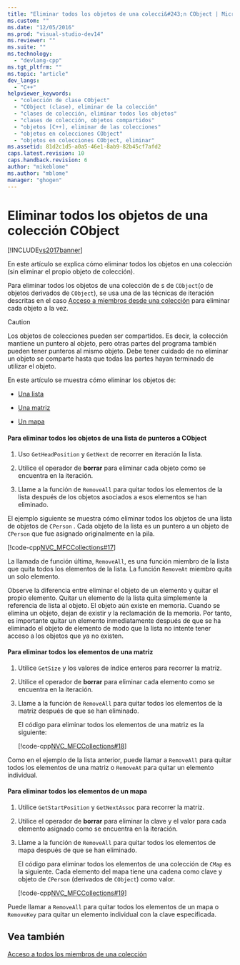 ```yaml
---
title: "Eliminar todos los objetos de una colecci&#243;n CObject | Microsoft Docs"
ms.custom: ""
ms.date: "12/05/2016"
ms.prod: "visual-studio-dev14"
ms.reviewer: ""
ms.suite: ""
ms.technology: 
  - "devlang-cpp"
ms.tgt_pltfrm: ""
ms.topic: "article"
dev_langs: 
  - "C++"
helpviewer_keywords: 
  - "colección de clase CObject"
  - "CObject (clase), eliminar de la colección"
  - "clases de colección, eliminar todos los objetos"
  - "clases de colección, objetos compartidos"
  - "objetos [C++], eliminar de las colecciones"
  - "objetos en colecciones CObject"
  - "objetos en colecciones CObject, eliminar"
ms.assetid: 81d2c1d5-a0a5-46e1-8ab9-82b45cf7afd2
caps.latest.revision: 10
caps.handback.revision: 6
author: "mikeblome"
ms.author: "mblome"
manager: "ghogen"
---
```

# Eliminar todos los objetos de una colecci&#243;n CObject
[!INCLUDE[vs2017banner](../assembler/inline/includes/vs2017banner.md)]

En este artículo se explica cómo eliminar todos los objetos en una colección \(sin eliminar el propio objeto de colección\).  
  
 Para eliminar todos los objetos de una colección de s de `CObject`\(o de objetos derivados de `CObject`\), se usa una de las técnicas de iteración descritas en el caso [Acceso a miembros desde una colección](../mfc/accessing-all-members-of-a-collection.md) para eliminar cada objeto a la vez.  
  
> [!CAUTION]
>  Los objetos de colecciones pueden ser compartidos.  Es decir, la colección mantiene un puntero al objeto, pero otras partes del programa también pueden tener punteros al mismo objeto.  Debe tener cuidado de no eliminar un objeto se comparte hasta que todas las partes hayan terminado de utilizar el objeto.  
  
 En este artículo se muestra cómo eliminar los objetos de:  
  
-   [Una lista](#_core_to_delete_all_objects_in_a_list_of_pointers_to_cobject)  
  
-   [Una matriz](#_core_to_delete_all_elements_in_an_array)  
  
-   [Un mapa](#_core_to_delete_all_elements_in_a_map)  
  
#### Para eliminar todos los objetos de una lista de punteros a CObject  
  
1.  Uso `GetHeadPosition` y `GetNext` de recorrer en iteración la lista.  
  
2.  Utilice el operador de **borrar** para eliminar cada objeto como se encuentra en la iteración.  
  
3.  Llame a la función de `RemoveAll` para quitar todos los elementos de la lista después de los objetos asociados a esos elementos se han eliminado.  
  
 El ejemplo siguiente se muestra cómo eliminar todos los objetos de una lista de objetos de `CPerson` .  Cada objeto de la lista es un puntero a un objeto de `CPerson` que fue asignado originalmente en la pila.  
  
 [!code-cpp[NVC_MFCCollections#17](../mfc/codesnippet/CPP/deleting-all-objects-in-a-cobject-collection_1.cpp)]  
  
 La llamada de función última, `RemoveAll`, es una función miembro de la lista que quita todos los elementos de la lista.  La función `RemoveAt` miembro quita un solo elemento.  
  
 Observe la diferencia entre eliminar el objeto de un elemento y quitar el propio elemento.  Quitar un elemento de la lista quita simplemente la referencia de lista al objeto.  El objeto aún existe en memoria.  Cuando se elimina un objeto, dejan de existir y la reclamación de la memoria.  Por tanto, es importante quitar un elemento inmediatamente después de que se ha eliminado el objeto de elemento de modo que la lista no intente tener acceso a los objetos que ya no existen.  
  
#### Para eliminar todos los elementos de una matriz  
  
1.  Utilice `GetSize` y los valores de índice enteros para recorrer la matriz.  
  
2.  Utilice el operador de **borrar** para eliminar cada elemento como se encuentra en la iteración.  
  
3.  Llame a la función de `RemoveAll` para quitar todos los elementos de la matriz después de que se han eliminado.  
  
     El código para eliminar todos los elementos de una matriz es la siguiente:  
  
     [!code-cpp[NVC_MFCCollections#18](../mfc/codesnippet/CPP/deleting-all-objects-in-a-cobject-collection_2.cpp)]  
  
 Como en el ejemplo de la lista anterior, puede llamar a `RemoveAll` para quitar todos los elementos de una matriz o `RemoveAt` para quitar un elemento individual.  
  
#### Para eliminar todos los elementos de un mapa  
  
1.  Utilice `GetStartPosition` y `GetNextAssoc` para recorrer la matriz.  
  
2.  Utilice el operador de **borrar** para eliminar la clave y el valor para cada elemento asignado como se encuentra en la iteración.  
  
3.  Llame a la función de `RemoveAll` para quitar todos los elementos de mapa después de que se han eliminado.  
  
     El código para eliminar todos los elementos de una colección de `CMap` es la siguiente.  Cada elemento del mapa tiene una cadena como clave y objeto de `CPerson` \(derivados de `CObject`\) como valor.  
  
     [!code-cpp[NVC_MFCCollections#19](../mfc/codesnippet/CPP/deleting-all-objects-in-a-cobject-collection_3.cpp)]  
  
 Puede llamar a `RemoveAll` para quitar todos los elementos de un mapa o `RemoveKey` para quitar un elemento individual con la clave especificada.  
  
## Vea también  
 [Acceso a todos los miembros de una colección](../mfc/accessing-all-members-of-a-collection.md)